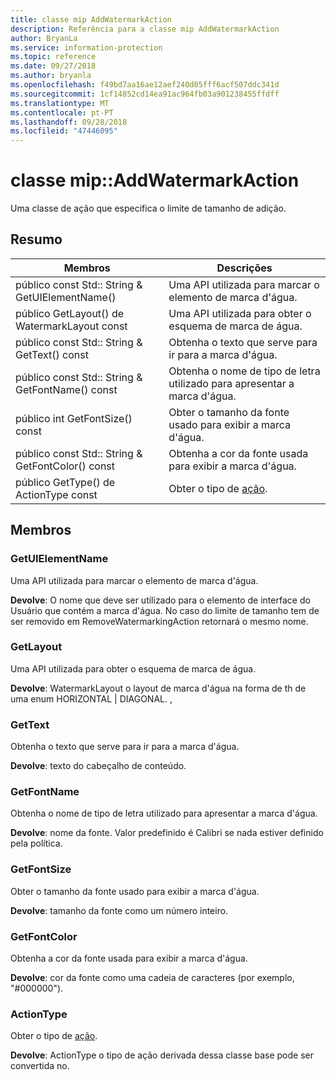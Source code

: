 ```yaml
---
title: classe mip AddWatermarkAction
description: Referência para a classe mip AddWatermarkAction
author: BryanLa
ms.service: information-protection
ms.topic: reference
ms.date: 09/27/2018
ms.author: bryanla
ms.openlocfilehash: f49bd7aa16ae12aef240d05fff6acf507ddc341d
ms.sourcegitcommit: 1cf14852cd14ea91ac964fb03a901238455ffdff
ms.translationtype: MT
ms.contentlocale: pt-PT
ms.lasthandoff: 09/28/2018
ms.locfileid: "47446095"
---
```

# <a name="class-mipaddwatermarkaction"></a>classe mip::AddWatermarkAction 
Uma classe de ação que especifica o limite de tamanho de adição.
  
## <a name="summary"></a>Resumo
 Membros                        | Descrições                                
--------------------------------|---------------------------------------------
 público const Std:: String & GetUIElementName()  |  Uma API utilizada para marcar o elemento de marca d'água.
 público GetLayout() de WatermarkLayout const  |  Uma API utilizada para obter o esquema de marca de água.
 público const Std:: String & GetText() const  |  Obtenha o texto que serve para ir para a marca d'água.
 público const Std:: String & GetFontName() const  |  Obtenha o nome de tipo de letra utilizado para apresentar a marca d'água.
 público int GetFontSize() const  |  Obter o tamanho da fonte usado para exibir a marca d'água.
 público const Std:: String & GetFontColor() const  |  Obtenha a cor da fonte usada para exibir a marca d'água.
 público GetType() de ActionType const  |  Obter o tipo de [ação](class_mip_action.md).
  
## <a name="members"></a>Membros
  
### <a name="getuielementname"></a>GetUIElementName
Uma API utilizada para marcar o elemento de marca d'água.

  
**Devolve**: O nome que deve ser utilizado para o elemento de interface do Usuário que contém a marca d'água. No caso do limite de tamanho tem de ser removido em RemoveWatermarkingAction retornará o mesmo nome.
  
### <a name="getlayout"></a>GetLayout
Uma API utilizada para obter o esquema de marca de água.

  
**Devolve**: WatermarkLayout o layout de marca d'água na forma de th de uma enum HORIZONTAL | DIAGONAL. ,
  
### <a name="gettext"></a>GetText
Obtenha o texto que serve para ir para a marca d'água.

  
**Devolve**: texto do cabeçalho de conteúdo.
  
### <a name="getfontname"></a>GetFontName
Obtenha o nome de tipo de letra utilizado para apresentar a marca d'água.

  
**Devolve**: nome da fonte. Valor predefinido é Calibri se nada estiver definido pela política.
  
### <a name="getfontsize"></a>GetFontSize
Obter o tamanho da fonte usado para exibir a marca d'água.

  
**Devolve**: tamanho da fonte como um número inteiro.
  
### <a name="getfontcolor"></a>GetFontColor
Obtenha a cor da fonte usada para exibir a marca d'água.

  
**Devolve**: cor da fonte como uma cadeia de caracteres (por exemplo, "#000000").
  
### <a name="actiontype"></a>ActionType
Obter o tipo de [ação](class_mip_action.md).

  
**Devolve**: ActionType o tipo de ação derivada dessa classe base pode ser convertida no.